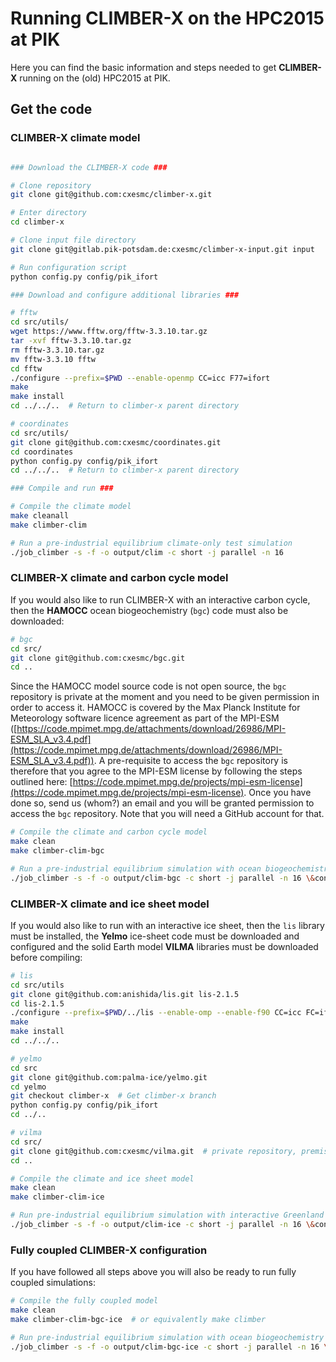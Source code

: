 # Running CLIMBER-X on the HPC2015 at PIK

Here you can find the basic information and steps needed to get **CLIMBER-X** running on the (old) HPC2015  at PIK.

## Get the code

### CLIMBER-X climate model 

```bash

### Download the CLIMBER-X code ###

# Clone repository
git clone git@github.com:cxesmc/climber-x.git

# Enter directory 
cd climber-x

# Clone input file directory
git clone git@gitlab.pik-potsdam.de:cxesmc/climber-x-input.git input

# Run configuration script
python config.py config/pik_ifort

### Download and configure additional libraries ###

# fftw
cd src/utils/
wget https://www.fftw.org/fftw-3.3.10.tar.gz
tar -xvf fftw-3.3.10.tar.gz
rm fftw-3.3.10.tar.gz
mv fftw-3.3.10 fftw
cd fftw
./configure --prefix=$PWD --enable-openmp CC=icc F77=ifort 
make
make install
cd ../../..  # Return to climber-x parent directory

# coordinates
cd src/utils/
git clone git@github.com:cxesmc/coordinates.git
cd coordinates
python config.py config/pik_ifort 
cd ../../..  # Return to climber-x parent directory

### Compile and run ###

# Compile the climate model 
make cleanall
make climber-clim

# Run a pre-industrial equilibrium climate-only test simulation
./job_climber -s -f -o output/clim -c short -j parallel -n 16
```

### CLIMBER-X climate and carbon cycle model

If you would also like to run CLIMBER-X with an interactive carbon cycle, then the **HAMOCC** 
ocean biogeochemistry (`bgc`) code must also be downloaded:

```bash
# bgc
cd src/
git clone git@github.com:cxesmc/bgc.git
cd ..
```
Since the HAMOCC model source code is not open source, the `bgc` repository is private at the moment and 
you need to be given permission in order to access it. HAMOCC is covered by the Max Planck Institute for 
Meteorology software licence agreement as part of the MPI-ESM ([https://code.mpimet.mpg.de/attachments/download/26986/MPI-ESM_SLA_v3.4.pdf](https://code.mpimet.mpg.de/attachments/download/26986/MPI-ESM_SLA_v3.4.pdf)).
A pre-requisite to access the `bgc` repository is therefore that you agree to the MPI-ESM license
by following the steps outlined here: [https://code.mpimet.mpg.de/projects/mpi-esm-license](https://code.mpimet.mpg.de/projects/mpi-esm-license).
Once you have done so, send us (whom?) an email and you will be granted permission to access 
the `bgc` repository.
Note that you will need a GitHub account for that.

```bash
# Compile the climate and carbon cycle model 
make clean
make climber-clim-bgc

# Run a pre-industrial equilibrium simulation with ocean biogeochemistry
./job_climber -s -f -o output/clim-bgc -c short -j parallel -n 16 \&control="flag_bgc=T"
```

### CLIMBER-X climate and ice sheet model

If you would also like to run with an interactive ice sheet, then the `lis`
library must be installed, the **Yelmo** ice-sheet code must be downloaded and configured 
and the solid Earth model **VILMA** libraries must be downloaded before compiling:

```bash
# lis
cd src/utils
git clone git@github.com:anishida/lis.git lis-2.1.5
cd lis-2.1.5
./configure --prefix=$PWD/../lis --enable-omp --enable-f90 CC=icc FC=ifort 
make
make install
cd ../../..

# yelmo
cd src
git clone git@github.com:palma-ice/yelmo.git
cd yelmo
git checkout climber-x  # Get climber-x branch
python config.py config/pik_ifort
cd ../..

# vilma
cd src/
git clone git@github.com:cxesmc/vilma.git  # private repository, premission needed
cd ..

# Compile the climate and ice sheet model
make clean
make climber-clim-ice

# Run pre-industrial equilibrium simulation with interactive Greenland ice sheet
./job_climber -s -f -o output/clim-ice -c short -j parallel -n 16 \&control="flag_ice=T flag_geo=T flag_smb=T flag_imo=T ice_model_name=yelmo ice_domain_name=GRL-16KM"
```

### Fully coupled CLIMBER-X configuration

If you have followed all steps above you will also be ready to run fully coupled simulations:

```bash
# Compile the fully coupled model
make clean
make climber-clim-bgc-ice  # or equivalently make climber

# Run pre-industrial equilibrium simulation with ocean biogeochemistry and interactive Greenland ice sheet
./job_climber -s -f -o output/clim-bgc-ice -c short -j parallel -n 16 \&control="flag_bgc=T flag_ice=T flag_geo=T flag_smb=T flag_imo=T ice_model_name=yelmo ice_domain_name=GRL-16KM"
```

